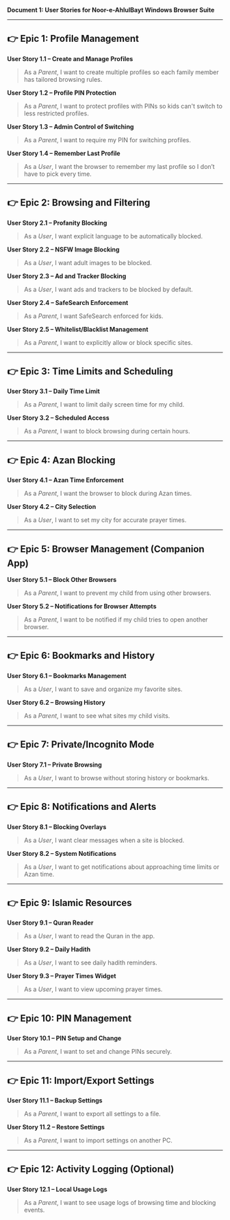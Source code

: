 **Document 1: User Stories for Noor-e-AhlulBayt Windows Browser Suite**

---

## 👉 Epic 1: Profile Management

**User Story 1.1 – Create and Manage Profiles**
> As a *Parent*, I want to create multiple profiles so each family member has tailored browsing rules.

**User Story 1.2 – Profile PIN Protection**
> As a *Parent*, I want to protect profiles with PINs so kids can't switch to less restricted profiles.

**User Story 1.3 – Admin Control of Switching**
> As a *Parent*, I want to require my PIN for switching profiles.

**User Story 1.4 – Remember Last Profile**
> As a *User*, I want the browser to remember my last profile so I don’t have to pick every time.

---

## 👉 Epic 2: Browsing and Filtering

**User Story 2.1 – Profanity Blocking**
> As a *User*, I want explicit language to be automatically blocked.

**User Story 2.2 – NSFW Image Blocking**
> As a *User*, I want adult images to be blocked.

**User Story 2.3 – Ad and Tracker Blocking**
> As a *User*, I want ads and trackers to be blocked by default.

**User Story 2.4 – SafeSearch Enforcement**
> As a *Parent*, I want SafeSearch enforced for kids.

**User Story 2.5 – Whitelist/Blacklist Management**
> As a *Parent*, I want to explicitly allow or block specific sites.

---

## 👉 Epic 3: Time Limits and Scheduling

**User Story 3.1 – Daily Time Limit**
> As a *Parent*, I want to limit daily screen time for my child.

**User Story 3.2 – Scheduled Access**
> As a *Parent*, I want to block browsing during certain hours.

---

## 👉 Epic 4: Azan Blocking

**User Story 4.1 – Azan Time Enforcement**
> As a *Parent*, I want the browser to block during Azan times.

**User Story 4.2 – City Selection**
> As a *User*, I want to set my city for accurate prayer times.

---

## 👉 Epic 5: Browser Management (Companion App)

**User Story 5.1 – Block Other Browsers**
> As a *Parent*, I want to prevent my child from using other browsers.

**User Story 5.2 – Notifications for Browser Attempts**
> As a *Parent*, I want to be notified if my child tries to open another browser.

---

## 👉 Epic 6: Bookmarks and History

**User Story 6.1 – Bookmarks Management**
> As a *User*, I want to save and organize my favorite sites.

**User Story 6.2 – Browsing History**
> As a *Parent*, I want to see what sites my child visits.

---

## 👉 Epic 7: Private/Incognito Mode

**User Story 7.1 – Private Browsing**
> As a *User*, I want to browse without storing history or bookmarks.

---

## 👉 Epic 8: Notifications and Alerts

**User Story 8.1 – Blocking Overlays**
> As a *User*, I want clear messages when a site is blocked.

**User Story 8.2 – System Notifications**
> As a *User*, I want to get notifications about approaching time limits or Azan time.

---

## 👉 Epic 9: Islamic Resources

**User Story 9.1 – Quran Reader**
> As a *User*, I want to read the Quran in the app.

**User Story 9.2 – Daily Hadith**
> As a *User*, I want to see daily hadith reminders.

**User Story 9.3 – Prayer Times Widget**
> As a *User*, I want to view upcoming prayer times.

---

## 👉 Epic 10: PIN Management

**User Story 10.1 – PIN Setup and Change**
> As a *Parent*, I want to set and change PINs securely.

---

## 👉 Epic 11: Import/Export Settings

**User Story 11.1 – Backup Settings**
> As a *Parent*, I want to export all settings to a file.

**User Story 11.2 – Restore Settings**
> As a *Parent*, I want to import settings on another PC.

---

## 👉 Epic 12: Activity Logging (Optional)

**User Story 12.1 – Local Usage Logs**
> As a *Parent*, I want to see usage logs of browsing time and blocking events.

